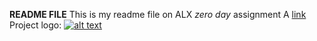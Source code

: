 **README FILE**
This is my readme file on ALX *zero day* assignment
A [link](https://github.com/crispusomollo/zero_day.git "Zero Day Assignment")
Project logo: [![alt text](/wp-smaller.png)](http://wordpress.com/ "Zero Day") 
